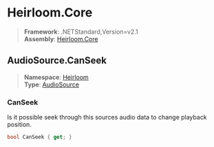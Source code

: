 # Heirloom.Core

> **Framework**: .NETStandard,Version=v2.1  
> **Assembly**: [Heirloom.Core][0]  

## AudioSource.CanSeek

> **Namespace**: [Heirloom][0]  
> **Type**: [AudioSource][1]  

### CanSeek

Is it possible seek through this sources audio data to change playback position.

```cs
bool CanSeek { get; }
```

[0]: ../Heirloom.Core.md
[1]: Heirloom.AudioSource.md
